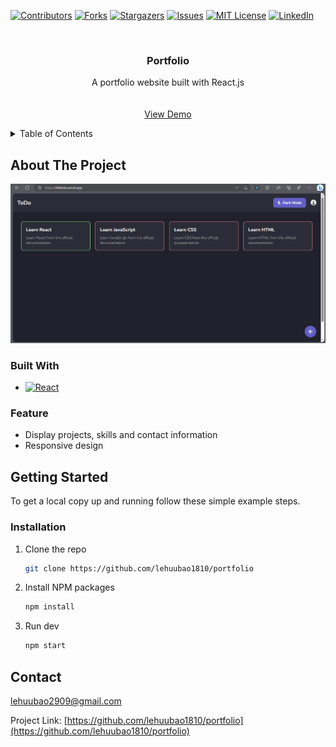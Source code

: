 <a name="readme-top"></a>

[![Contributors][contributors-shield]][contributors-url]
[![Forks][forks-shield]][forks-url]
[![Stargazers][stars-shield]][stars-url]
[![Issues][issues-shield]][issues-url]
[![MIT License][license-shield]][license-url]
[![LinkedIn][linkedin-shield]][linkedin-url]



<!-- PROJECT LOGO -->
<br />
<div align="center">
  <!-- <a href="https://github.com/lehuubao1810/Todo">
    <img src="images/logo.png" alt="Logo" width="80" height="80">
  </a> -->

<h3 align="center">Portfolio</h3>

  <p align="center">
    A portfolio website built with React.js
    <br />
    <!-- <a href="https://github.com/github_username/repo_name"><strong>Explore the docs »</strong></a> -->
    <br />
    <br />
    <a href="https://lehuubao.vercel.app/">View Demo</a>
    <!-- ·
    <a href="https://github.com/github_username/repo_name/issues">Report Bug</a>
    ·
    <a href="https://github.com/github_username/repo_name/issues">Request Feature</a> -->
  </p>
</div>



<!-- TABLE OF CONTENTS -->
<details>
  <summary>Table of Contents</summary>
  <ol>
    <li>
      <a href="#about-the-project">About The Project</a>
      <ul>
        <li><a href="#built-with">Built With</a></li>
        <!-- feature -->
        <li><a href="#feature">Feature</a></li>
      </ul>
    </li>
    <li>
      <a href="#getting-started">Getting Started</a>
      <ul>
        <li><a href="#installation">Installation</a></li>
      </ul>
    </li>
    <li><a href="#contact">Contact</a></li>
  </ol>
</details>


<!-- ABOUT THE PROJECT -->
## About The Project

<img src="https://raw.githubusercontent.com/lehuubao1810/Todo/dev/src/assets/1.png" alt="ToDo">


### Built With

* [![React][React.js]][React-url]


### Feature

* Display projects, skills and contact information
* Responsive design

<!-- GETTING STARTED -->
## Getting Started

To get a local copy up and running follow these simple example steps.

### Installation


1. Clone the repo
   ```sh
   git clone https://github.com/lehuubao1810/portfolio
   ```
2. Install NPM packages
   ```sh
   npm install
   ```
3. Run dev
   ```sh
   npm start
   ```

<!-- CONTACT -->
## Contact

lehuubao2909@gmail.com

Project Link: [https://github.com/lehuubao1810/portfolio](https://github.com/lehuubao1810/portfolio)

<!-- MARKDOWN LINKS & IMAGES -->
<!-- https://www.markdownguide.org/basic-syntax/#reference-style-links -->
[contributors-shield]: https://img.shields.io/github/contributors/lehuubao1810/Todo.svg?style=for-the-badge
[contributors-url]: https://github.com/lehuubao1810/Todo/graphs/contributors
[forks-shield]: https://img.shields.io/github/forks/lehuubao1810/Todo.svg?style=for-the-badge
[forks-url]: https://github.com/lehuubao1810/Todo/network/members
[stars-shield]: https://img.shields.io/github/stars/lehuubao1810/Todo.svg?style=for-the-badge
[stars-url]: https://github.com/lehuubao1810/Todo/stargazers
[issues-shield]: https://img.shields.io/github/issues/lehuubao1810/Todo.svg?style=for-the-badge
[issues-url]: https://github.com/lehuubao1810/Todo/issues
[license-shield]: https://img.shields.io/github/license/lehuubao1810/Todo.svg?style=for-the-badge
[license-url]: https://github.com/lehuubao1810/Todo/blob/master/LICENSE.txt
[linkedin-shield]: https://img.shields.io/badge/-LinkedIn-black.svg?style=for-the-badge&logo=linkedin&colorB=555
[linkedin-url]: https://linkedin.com/in/linkedin_username
[product-screenshot]: images/screenshot.png
[Next.js]: https://img.shields.io/badge/next.js-000000?style=for-the-badge&logo=nextdotjs&logoColor=white
[Next-url]: https://nextjs.org/
[React.js]: https://img.shields.io/badge/React-20232A?style=for-the-badge&logo=react&logoColor=61DAFB
[React-url]: https://reactjs.org/
[Vue.js]: https://img.shields.io/badge/Vue.js-35495E?style=for-the-badge&logo=vuedotjs&logoColor=4FC08D
[Vue-url]: https://vuejs.org/
[Angular.io]: https://img.shields.io/badge/Angular-DD0031?style=for-the-badge&logo=angular&logoColor=white
[Angular-url]: https://angular.io/
[Svelte.dev]: https://img.shields.io/badge/Svelte-4A4A55?style=for-the-badge&logo=svelte&logoColor=FF3E00
[Svelte-url]: https://svelte.dev/
[Laravel.com]: https://img.shields.io/badge/Laravel-FF2D20?style=for-the-badge&logo=laravel&logoColor=white
[Laravel-url]: https://laravel.com
[Bootstrap.com]: https://img.shields.io/badge/Bootstrap-563D7C?style=for-the-badge&logo=bootstrap&logoColor=white
[Bootstrap-url]: https://getbootstrap.com
[JQuery.com]: https://img.shields.io/badge/jQuery-0769AD?style=for-the-badge&logo=jquery&logoColor=white
[JQuery-url]: https://jquery.com 
[Firebase]: https://img.shields.io/badge/Firebase-FFCA28?style=for-the-badge&logo=firebase&logoColor=black
[Firebase-url]: https://firebase.google.com/